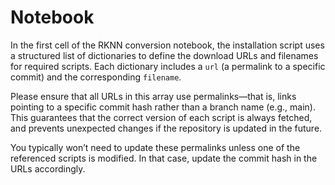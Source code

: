 # Notebook

In the first cell of the RKNN conversion notebook, the installation script uses a structured list of dictionaries to define the download URLs and filenames for required scripts. Each dictionary includes a `url` (a permalink to a specific commit) and the corresponding `filename`.

Please ensure that all URLs in this array use permalinks—that is, links pointing to a specific commit hash rather than a branch name (e.g., main). This guarantees that the correct version of each script is always fetched, and prevents unexpected changes if the repository is updated in the future.

You typically won’t need to update these permalinks unless one of the referenced scripts is modified. In that case, update the commit hash in the URLs accordingly.